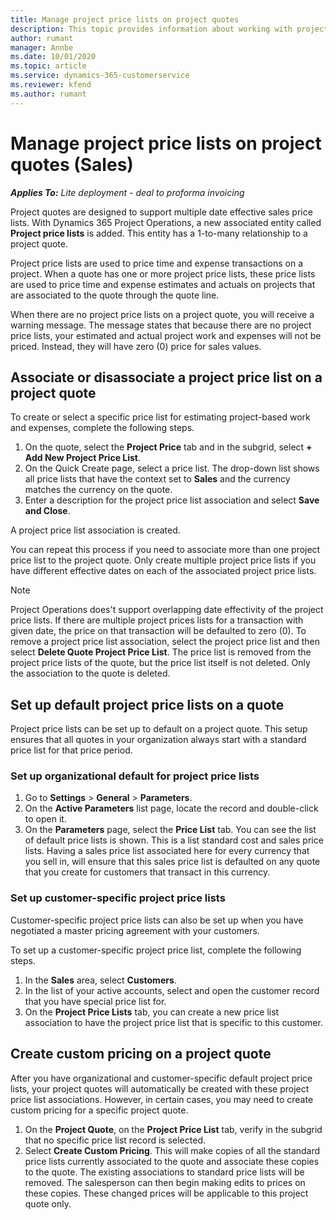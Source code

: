 ```yaml
---
title: Manage project price lists on project quotes
description: This topic provides information about working with project price lists on quotes. (Sales)
author: rumant
manager: Annbe
ms.date: 10/01/2020
ms.topic: article
ms.service: dynamics-365-customerservice
ms.reviewer: kfend 
ms.author: rumant
---
```


# Manage project price lists on project quotes (Sales)

_**Applies To:** Lite deployment - deal to proforma invoicing_

Project quotes are designed to support multiple date effective sales price lists. With Dynamics 365 Project Operations, a new associated entity called **Project price lists** is added. This entity has a 1-to-many relationship to a project quote.

Project price lists are used to price time and expense transactions on a project. When a quote has one or more project price lists, these price lists are used to price time and expense estimates and actuals on projects that are associated to the quote through the quote line.

When there are no project price lists on a project quote, you will receive a warning message. The message states that because there are no project price lists, your estimated and actual project work and expenses will not be priced. Instead, they will have zero (0) price for sales values.

## Associate or disassociate a project price list on a project quote

To create or select a specific price list for estimating project-based work and expenses, complete the following steps.

1. On the quote, select the **Project Price** tab and in the subgrid, select **+ Add New Project Price List**.
2. On the Quick Create page, select a price list. The drop-down list shows all price lists that have the context set to **Sales** and the currency matches the currency on the quote.
4. Enter a description for the project price list association and select **Save and Close**.

A project price list association is created.

You can repeat this process if you need to associate more than one project price list to the project quote. Only create multiple project price lists if you have different effective dates on each of the associated project price lists.

> [!NOTE]
> Project Operations does't support overlapping date effectivity of the project price lists. If there are multiple project prices lists for a transaction with given date, the price on that transaction will be defaulted to zero (0).
To remove a project price list association, select the project price list and then select **Delete Quote Project Price List**. The price list is removed from the project price lists of the quote, but the price list itself is not deleted. Only the association to the quote is deleted.

## Set up default project price lists on a quote

Project price lists can be set up to default on a project quote. This setup ensures that all quotes in your organization always start with a standard price list for that price period.

### Set up organizational default for project price lists

1. Go to **Settings** > **General** > **Parameters**.
2. On the **Active Parameters** list page, locate the record and double-click to open it. 
3. On the **Parameters** page, select the **Price List** tab. You can see the list of default price lists is shown. This is a list standard cost and sales price lists. Having a sales price list associated here for every currency that you sell in, will ensure that this sales price list is defaulted on any quote that you create for customers that transact in this currency.

### Set up customer-specific project price lists

Customer-specific project price lists can also be set up when you have negotiated a master pricing agreement with your customers.

To set up a customer-specific project price list, complete the following steps.

1. In the **Sales** area, select **Customers**.
2. In the list of your active accounts, select and open the customer record that you have special price list for.
3. On the **Project Price Lists** tab, you can create a new price list association to have the project price list that is specific to this customer.

## Create custom pricing on a project quote

After you have organizational and customer-specific default project price lists, your project quotes will automatically be created with these project price list associations. However, in certain cases, you may need to create custom pricing for a specific project quote. 

1. On the **Project Quote**, on the **Project Price List** tab, verify in the subgrid that no specific price list record is selected.
2. Select **Create Custom Pricing**. This will make copies of all the standard price lists currently associated to the quote and associate these copies to the quote. The existing associations to standard price lists will be removed. The salesperson can then begin making edits to prices on these copies. These changed prices will be applicable to this project quote only.
